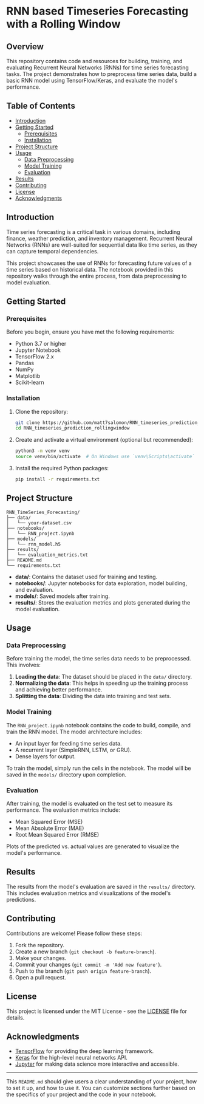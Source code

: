 # RNN based Timeseries Forecasting with a Rolling Window

## Overview

This repository contains code and resources for building, training, and evaluating Recurrent Neural Networks (RNNs) for time series forecasting tasks. The project demonstrates how to preprocess time series data, build a basic RNN model using TensorFlow/Keras, and evaluate the model's performance.

## Table of Contents

- [Introduction](#introduction)
- [Getting Started](#getting-started)
  - [Prerequisites](#prerequisites)
  - [Installation](#installation)
- [Project Structure](#project-structure)
- [Usage](#usage)
  - [Data Preprocessing](#data-preprocessing)
  - [Model Training](#model-training)
  - [Evaluation](#evaluation)
- [Results](#results)
- [Contributing](#contributing)
- [License](#license)
- [Acknowledgments](#acknowledgments)

## Introduction

Time series forecasting is a critical task in various domains, including finance, weather prediction, and inventory management. Recurrent Neural Networks (RNNs) are well-suited for sequential data like time series, as they can capture temporal dependencies.

This project showcases the use of RNNs for forecasting future values of a time series based on historical data. The notebook provided in this repository walks through the entire process, from data preprocessing to model evaluation.

## Getting Started

### Prerequisites

Before you begin, ensure you have met the following requirements:

- Python 3.7 or higher
- Jupyter Notebook
- TensorFlow 2.x
- Pandas
- NumPy
- Matplotlib
- Scikit-learn

### Installation

1. Clone the repository:

   ```bash
   git clone https://github.com/matt7salomon/RNN_timeseries_prediction_rollingwindow.git
   cd RNN_timeseries_prediction_rollingwindow
   ```

2. Create and activate a virtual environment (optional but recommended):

   ```bash
   python3 -m venv venv
   source venv/bin/activate  # On Windows use `venv\Scripts\activate`
   ```

3. Install the required Python packages:

   ```bash
   pip install -r requirements.txt
   ```

## Project Structure

```
RNN_TimeSeries_Forecasting/
├── data/
│   └── your-dataset.csv
├── notebooks/
│   └── RNN_project.ipynb
├── models/
│   └── rnn_model.h5
├── results/
│   └── evaluation_metrics.txt
├── README.md
└── requirements.txt
```

- **data/**: Contains the dataset used for training and testing.
- **notebooks/**: Jupyter notebooks for data exploration, model building, and evaluation.
- **models/**: Saved models after training.
- **results/**: Stores the evaluation metrics and plots generated during the model evaluation.

## Usage

### Data Preprocessing

Before training the model, the time series data needs to be preprocessed. This involves:

1. **Loading the data**: The dataset should be placed in the `data/` directory.
2. **Normalizing the data**: This helps in speeding up the training process and achieving better performance.
3. **Splitting the data**: Dividing the data into training and test sets.

### Model Training

The `RNN_project.ipynb` notebook contains the code to build, compile, and train the RNN model. The model architecture includes:

- An input layer for feeding time series data.
- A recurrent layer (SimpleRNN, LSTM, or GRU).
- Dense layers for output.

To train the model, simply run the cells in the notebook. The model will be saved in the `models/` directory upon completion.

### Evaluation

After training, the model is evaluated on the test set to measure its performance. The evaluation metrics include:

- Mean Squared Error (MSE)
- Mean Absolute Error (MAE)
- Root Mean Squared Error (RMSE)

Plots of the predicted vs. actual values are generated to visualize the model's performance.

## Results

The results from the model's evaluation are saved in the `results/` directory. This includes evaluation metrics and visualizations of the model's predictions.

## Contributing

Contributions are welcome! Please follow these steps:

1. Fork the repository.
2. Create a new branch (`git checkout -b feature-branch`).
3. Make your changes.
4. Commit your changes (`git commit -m 'Add new feature'`).
5. Push to the branch (`git push origin feature-branch`).
6. Open a pull request.

## License

This project is licensed under the MIT License - see the [LICENSE](LICENSE) file for details.

## Acknowledgments

- [TensorFlow](https://www.tensorflow.org/) for providing the deep learning framework.
- [Keras](https://keras.io/) for the high-level neural networks API.
- [Jupyter](https://jupyter.org/) for making data science more interactive and accessible.

---

This `README.md` should give users a clear understanding of your project, how to set it up, and how to use it. You can customize sections further based on the specifics of your project and the code in your notebook.
